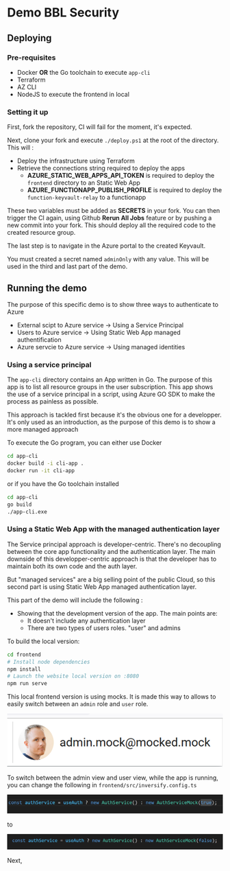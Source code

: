 # Demo BBL Security 

## Deploying

### Pre-requisites 

+ Docker **OR** the Go toolchain to execute `app-cli`
+ Terraform
+ AZ CLI
+ NodeJS to execute the frontend in local


### Setting it up
First, fork the repository, CI will fail for the moment, it's expected.

Next, clone your fork and execute `./deploy.ps1` at the root of the directory. This will :
+ Deploy the infrastructure using Terraform
+ Retrieve the connections string required to deploy the apps 
    + **AZURE_STATIC_WEB_APPS_API_TOKEN** is required to deploy the `frontend` directory to an Static Web App
    + **AZURE_FUNCTIONAPP_PUBLISH_PROFILE** is required to deploy the `function-keyvault-relay` to a functionapp

These two variables must be added as **SECRETS** in your fork.
You can then trigger the CI again, using Github **Rerun All Jobs** feature or by pushing a new commit into your fork. This should deploy all the required code to the created resource group.

The last step is to navigate in the Azure portal to the created Keyvault.

You must created a secret named `adminOnly` with any value. This will be used in the third and last part of the demo.

## Running the demo

The purpose of this specific demo is to show three ways to authenticate to Azure
+ External scipt to Azure service -> Using a Service Principal 
+ Users to Azure service -> Using Static Web App managed authentification
+ Azure servcie to Azure service -> Using managed identities


### Using a service principal

The `app-cli` directory contains an App written in Go. The purpose of this app is to list all resource groups in the user subscription. This app shows the use of a service principal in a script, using Azure GO SDK to make the process as painless as possible.

This approach is tackled first because it's the obvious one for a developper. It's only used as an introduction, as the purpose of this demo is to show a more managed approach

To execute the Go program, you can either use Docker
```sh
cd app-cli
docker build -i cli-app .
docker run -it cli-app
```
or if you have the Go toolchain installed
```sh
cd app-cli
go build
./app-cli.exe
```

### Using a Static Web App with the managed authentication layer

The Service principal approach is developer-centric. There's no decoupling between the core app functionality and the authentication layer. The main downside of this developper-centric approach is that the developer has to maintain both its own code and the auth layer. 

But "managed services" are a big selling point of the public Cloud, so this second part is using Static Web App managed authentication layer.

This part of the demo will include the following :
- Showing that the development version of the app. The main points are:
    + It doesn't include any authentication layer
    + There are two types of users roles. "user" and admins

To build the local version:

```sh
cd frontend
# Install node dependencies
npm install
# Launch the website local version on :8080
npm run serve
```

This local frontend version is using mocks. It is made this way to allows to easily switch between an `admin` role and `user` role. 

![](./assets/mock-admin.png)

To switch between the admin view and user view, while the app is running, you can change the following in `frontend/src/inversify.config.ts` 


![](./assets/auth-mock-admin.png)

to 

![](./assets/auth-mock-user.png)


Next, 

